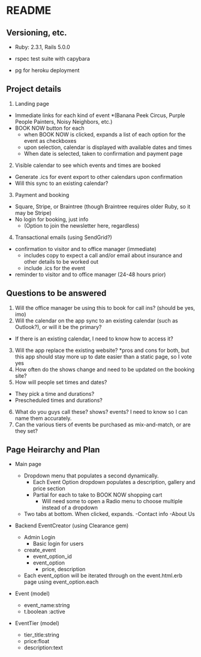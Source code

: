 # README

## Versioning, etc.

* Ruby: 2.3.1, Rails 5.0.0

* rspec test suite with capybara

* pg for heroku deployment

## Project details

1. Landing page
  * Immediate links for each kind of event 
    *(Banana Peek Circus, Purple People Painters, Noisy Neighbors, etc.)
  * BOOK NOW button for each
    * when BOOK NOW is clicked, expands a list of each option for the event as checkboxes
    * upon selection, calendar is displayed with available dates and times
    * When date is selected, taken to confirmation and payment page

2. Visible calendar to see which events and times are booked
  * Generate .ics for event export to other calendars upon confirmation
  * Will this sync to an existing calendar? 

3. Payment and booking
  * Square, Stripe, or Braintree (though Braintree requires older Ruby, so it may be Stripe)
  * No login for booking, just info
    * (Option to join the newsletter here, regardless)

4. Transactional emails (using SendGrid?)
  * confirmation to visitor and to office manager (immediate)
    * includes copy to expect a call and/or email about insurance and other details to be worked out
    * include .ics for the event
  * reminder to visitor and to office manager (24-48 hours prior)


## Questions to be answered

1. Will the office manager be using this to book for call ins? (should be yes, imo)
2. Will the calendar on the app sync to an existing calendar (such as Outlook?), or will it be the primary?
  * If there is an existing calendar, I need to know how to access it?
3. Will the app replace the existing website? 
  *pros and cons for both, but this app should stay more up to date easier than a static page, so I vote yes
4. How often do the shows change and need to be updated on the booking site?
5. How will people set times and dates? 
  * They pick a time and durations?
  * Prescheduled times and durations?
6. What do you guys call these? shows? events? I need to know so I can name them accurately.
7. Can the various tiers of events be purchased as mix-and-match, or are they set?


## Page Heirarchy and Plan

* Main page
  - Dropdown menu that populates a second dynamically.
     - Each Event Option dropdown populates a description, gallery and price section
      - Partial for each to take to BOOK NOW shopping cart
        - Will need some to open a Radio menu to choose multiple instead of a dropdown
  - Two tabs at bottom. When clicked, expands.
    -Contact info
    -About Us

* Backend EventCreator (using Clearance gem) 
  - Admin Login
    - Basic login for users
  - create_event 
    - event_option_id
    - event_option
      - price, description
  - Each event_option will be iterated through on the event.html.erb page using event_option.each


* Event (model)
  - event_name:string
  - t.boolean :active
* EventTier (model)
  - tier_title:string
  - price:float
  - description:text

